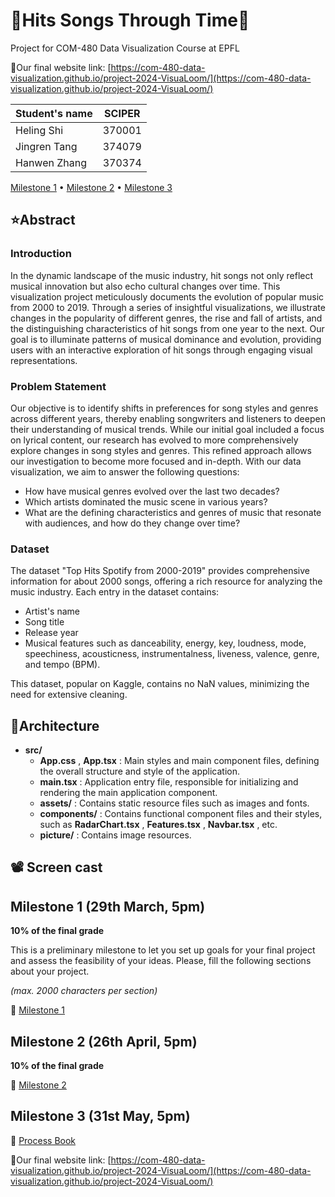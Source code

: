 # 🎵**Hits Songs Through Time**🎵

Project for COM-480 Data Visualization Course at EPFL

🚩Our final website link: [https://com-480-data-visualization.github.io/project-2024-VisuaLoom/](https://com-480-data-visualization.github.io/project-2024-VisuaLoom/)

| Student's name | SCIPER |
| -------------- | ------ |
| Heling Shi     | 370001 |
| Jingren Tang   | 374079 |
| Hanwen Zhang   | 370374 |

[Milestone 1](Milestone1.pdf) • [Milestone 2](Milestone2.pdf) • [Milestone 3](Process_Book.pdf)

## ⭐Abstract

### Introduction

In the dynamic landscape of the music industry, hit songs not only reflect musical innovation but also echo cultural changes over time. This visualization project meticulously documents the evolution of popular music from 2000 to 2019. Through a series of insightful visualizations, we illustrate changes in the popularity of different genres, the rise and fall of artists, and the distinguishing characteristics of hit songs from one year to the next. Our goal is to illuminate patterns of musical dominance and evolution, providing users with an interactive exploration of hit songs through engaging visual representations.

### Problem Statement

Our objective is to identify shifts in preferences for song styles and genres across different years, thereby enabling songwriters and listeners to deepen their understanding of musical trends. While our initial goal included a focus on lyrical content, our research has evolved to more comprehensively explore changes in song styles and genres. This refined approach allows our investigation to become more focused and in-depth. With our data visualization, we aim to answer the following questions:

- How have musical genres evolved over the last two decades?
- Which artists dominated the music scene in various years?
- What are the defining characteristics and genres of music that resonate with audiences, and how do they change over time?

### Dataset

The dataset "Top Hits Spotify from 2000-2019" provides comprehensive information for about 2000 songs, offering a rich resource for analyzing the music industry. Each entry in the dataset contains:

- Artist's name
- Song title
- Release year
- Musical features such as danceability, energy, key, loudness, mode, speechiness, acousticness, instrumentalness, liveness, valence, genre, and tempo (BPM).

This dataset, popular on Kaggle, contains no NaN values, minimizing the need for extensive cleaning.

## 🚀Architecture

- **src/**
  - **App.css** , **App.tsx** : Main styles and main component files, defining the overall structure and style of the application.
  - **main.tsx** : Application entry file, responsible for initializing and rendering the main application component.
  - **assets/** : Contains static resource files such as images and fonts.
  - **components/** : Contains functional component files and their styles, such as **RadarChart.tsx** , **Features.tsx** , **Navbar.tsx** , etc.
  - **picture/** : Contains image resources.

## 📽 Screen cast

## Milestone 1 (29th March, 5pm)

**10% of the final grade**

This is a preliminary milestone to let you set up goals for your final project and assess the feasibility of your ideas.
Please, fill the following sections about your project.

_(max. 2000 characters per section)_

🚩 [Milestone 1](Milestone1.pdf)

## Milestone 2 (26th April, 5pm)

**10% of the final grade**

🚩 [Milestone 2](Milestone2.pdf)

## Milestone 3 (31st May, 5pm)

🚩  [Process Book](Process_Book.pdf)

🚩Our final website link: [https://com-480-data-visualization.github.io/project-2024-VisuaLoom/](https://com-480-data-visualization.github.io/project-2024-VisuaLoom/)
